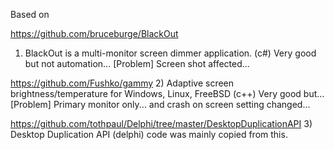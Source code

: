 Based on

https://github.com/bruceburge/BlackOut
1) BlackOut is a multi-monitor screen dimmer application.
(c#) Very good but not automation... [Problem] Screen shot affected...


https://github.com/Fushko/gammy
2) Adaptive screen brightness/temperature for Windows, Linux, FreeBSD
(c++) Very good but... [Problem] Primary monitor only... and crash on screen setting changed...

https://github.com/tothpaul/Delphi/tree/master/DesktopDuplicationAPI
3) Desktop Duplication API
(delphi) code was mainly copied from this.